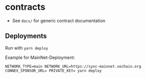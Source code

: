 # contracts

* See `docs/` for generic contract documentation

## Deployments

Run with `yarn deploy`

Example for MainNet-Deployment:

```shell
NETWORK_TYPE=main NETWORK_URL=https://sync-mainnet.vechain.org CONNEX_SPONSOR_URL= PRIVATE_KEY= yarn deploy
```

